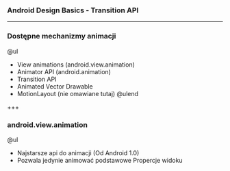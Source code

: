 ### Android Design Basics - Transition API

--- 

### Dostępne mechanizmy animacji
@ul
- View animations (android.view.animation)
- Animator API (android.animation)
- Transition API
- Animated Vector Drawable 
- MotionLayout (nie omawiane tutaj)
@ulend

+++
### android.view.animation

@ul
- Najstarsze api do animacji (Od Android 1.0)
- Pozwala jedynie animować podstawowe Propercje widoku

